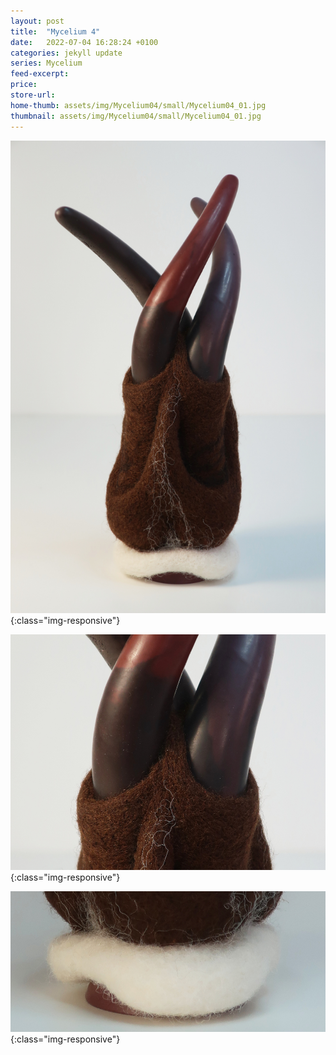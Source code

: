 ```yaml
---
layout: post
title:  "Mycelium 4"
date:   2022-07-04 16:28:24 +0100
categories: jekyll update
series: Mycelium
feed-excerpt:
price:
store-url:
home-thumb: assets/img/Mycelium04/small/Mycelium04_01.jpg
thumbnail: assets/img/Mycelium04/small/Mycelium04_01.jpg
---
```

![Mycelium 4 Sculpture](/assets/img/Mycelium04/Mycelium04_01.jpg){:class="img-responsive"}

![Mycelium 4 Sculpture](/assets/img/Mycelium04/Mycelium04_02.jpg){:class="img-responsive"}

![Mycelium 4 Sculpture](/assets/img/Mycelium04/Mycelium04_04.jpg){:class="img-responsive"}